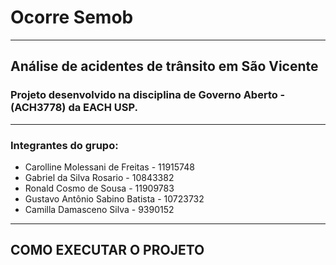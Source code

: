 # Ocorre Semob
---
## Análise de acidentes de trânsito em São Vicente
### Projeto desenvolvido na disciplina de Governo Aberto - (ACH3778) da EACH USP.
---
### Integrantes do grupo:
- Carolline Molessani de Freitas - 11915748
- Gabriel da Silva Rosario - 10843382
- Ronald Cosmo de Sousa - 11909783
- Gustavo Antônio Sabino Batista - 10723732
- Camilla Damasceno Silva - 9390152
---
## COMO EXECUTAR O PROJETO

